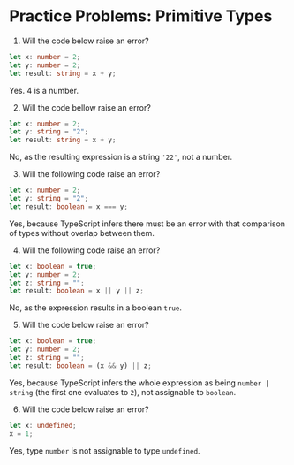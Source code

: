 # Practice Problems: Primitive Types


1. Will the code below raise an error?

```ts
let x: number = 2;
let y: number = 2;
let result: string = x + y;
```

Yes. 4 is a number.

2. Will the code bellow raise an error?​

```ts
let x: number = 2;
let y: string = "2";
let result: string = x + y;
```

No, as the resulting expression is a string `'22'`, not a number.

3. Will the following code raise an error?​

```ts
let x: number = 2;
let y: string = "2";
let result: boolean = x === y;
```

Yes, because TypeScript infers there must be an error with that comparison of types without overlap between them.

4. Will the following code raise an error?​

```ts
let x: boolean = true;
let y: number = 2;
let z: string = "";
let result: boolean = x || y || z;
```

No, as the expression results in a boolean `true`.

5. Will the code below raise an error?​

```ts
let x: boolean = true;
let y: number = 2;
let z: string = "";
let result: boolean = (x && y) || z;
```

Yes, because TypeScript infers the whole expression as being `number | string` (the first one evaluates to `2`), not assignable to `boolean`.

6. Will the code below raise an error?

```ts
let x: undefined;
x = 1;
```

Yes, type `number` is not assignable to type `undefined`.
